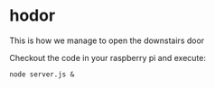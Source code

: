 # hodor
This is how we manage to open the downstairs door

Checkout the code in your raspberry pi and execute:

`node server.js &`
